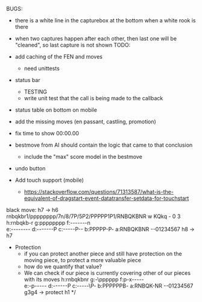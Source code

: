 BUGS:
- there is a white line in the capturebox at the bottom when a white rook is there
- when two captures happen after each other, then last one will be "cleaned", so last capture is not shown
TODO:
- add caching of the FEN and moves
  - need unittests
- status bar
  - TESTING
  - write unit test that the call is being made to the callback
- status table on bottom on mobile
- add the missing moves (en passant, castling, promotion)
- fix time to show 00:00.00
- bestmove from AI should contain the logic that came to that conclusion
  - include the "max" score model in the bestmove
- undo button

- Add touch support (mobile)
  - https://stackoverflow.com/questions/71313587/what-is-the-equivalent-of-dragstart-event-datatransfer-setdata-for-touchstart 

black move: h7 -> h6
rnbqkbr1/pppppppp/7n/8/7P/5P2/PPPPP1P1/RNBQKBNR w KQkq - 0 3
h:rnbqkb-r
g:pppppppp
f:-------n        
e:--------
d:-------P
c:-----P--
b:PPPPP-P-
a:RNBQKBNR
--01234567
h8 -> h7
- Protection
  - if you can protect another piece and still have protection on the moving piece, to protect a more valuable piece
  - how do we quantify that value?
  - We can check if our piece is currently covering other of our pieces with its moves
h:rnbqkbnr
g:-\pppppp
f:p-x-----        
e:-p-\----
d:----\--P
c:-----\P-
b:PPPPPPB-
a:RNBQK-NR
--01234567
g3g4 -> protect h1
*/